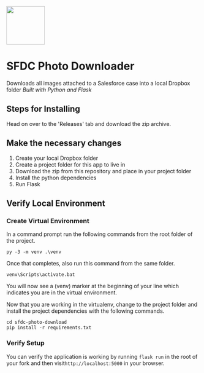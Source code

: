 <span style="display:block;align:center"><img src='https://static.brandfolder.com/salesforce/logo/salesforce-primary-logo.png' height='100'/></span>

# SFDC Photo Downloader

Downloads all images attached to a Salesforce case into a local Dropbox folder
_Built with Python and Flask_
## Steps for Installing

Head on over to the 'Releases' tab and download the zip archive.
## Make the necessary changes
1. Create your local Dropbox folder
2. Create a project folder for this app to live in
3. Download the zip from this repository and place in your project folder
4. Install the python dependencies
5. Run Flask

## Verify Local Environment

### Create Virtual Environment

In a command prompt run the following commands from the root folder of the project.

```
py -3 -m venv .\venv
```

Once that completes, also run this command from the same folder.

```
venv\Scripts\activate.bat
```

You will now see a (venv) marker at the beginning of your line which indicates you are in the virtual environment.

Now that you are working in the virtualenv, change to the project folder and install the project dependencies with the following commands.

```
cd sfdc-photo-download
pip install -r requirements.txt
```

### Verify Setup


You can verify the application is working by running `flask run` in the root of your fork and then visit`http://localhost:5000` in your browser.
